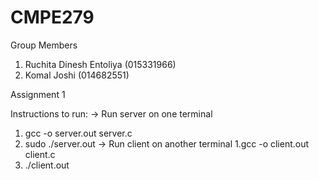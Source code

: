 # CMPE279

Group Members
1. Ruchita Dinesh Entoliya (015331966)
2. Komal Joshi (014682551)

Assignment 1

Instructions to run:
-> Run server on one terminal
1. gcc -o server.out server.c
2. sudo ./server.out
-> Run client on another terminal
1.gcc -o client.out client.c
2. ./client.out
